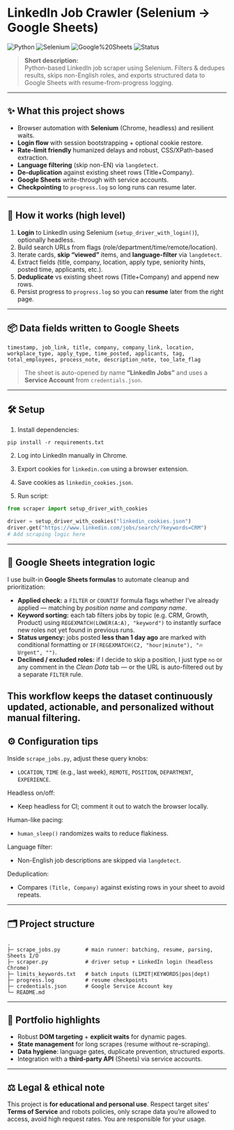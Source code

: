# LinkedIn Job Crawler (Selenium → Google Sheets)

![Python](https://img.shields.io/badge/Python-3.10+-blue) ![Selenium](https://img.shields.io/badge/Selenium-Automation-green) ![Google%20Sheets](https://img.shields.io/badge/Google%20Sheets-API-success) ![Status](https://img.shields.io/badge/Status-Active-brightgreen)

> **Short description:**  
> Python-based LinkedIn job scraper using Selenium. Filters & dedupes results, skips non-English roles, and exports structured data to Google Sheets with resume-from-progress logging.

---

## ✨ What this project shows
- Browser automation with **Selenium** (Chrome, headless) and resilient waits.  
- **Login flow** with session bootstrapping + optional cookie restore.  
- **Rate-limit friendly** humanized delays and robust, CSS/XPath-based extraction.  
- **Language filtering** (skip non-EN) via `langdetect`.  
- **De-duplication** against existing sheet rows (Title+Company).  
- **Google Sheets** write-through with service accounts.  
- **Checkpointing** to `progress.log` so long runs can resume later.

---

## 🧭 How it works (high level)
1. **Login** to LinkedIn using Selenium (`setup_driver_with_login()`), optionally headless.  
2. Build search URLs from flags (role/department/time/remote/location).  
3. Iterate cards, **skip “viewed”** items, and **language-filter** via `langdetect`.  
4. Extract fields (title, company, location, apply type, seniority hints, posted time, applicants, etc.).  
5. **Deduplicate** vs existing sheet rows (Title+Company) and append new rows.  
6. Persist progress to `progress.log` so you can **resume** later from the right page.

---

## 📦 Data fields written to Google Sheets
`timestamp, job_link, title, company, company_link, location, workplace_type, apply_type, time_posted, applicants, tag, total_employees, process_note, description_note, too_late_flag`

> The sheet is auto-opened by name **“LinkedIn Jobs”** and uses a **Service Account** from `credentials.json`.

---

## 🛠️ Setup


1. Install dependencies:
```
pip install -r requirements.txt
```

2. Log into LinkedIn manually in Chrome.
3. Export cookies for `linkedin.com` using a browser extension.
4. Save cookies as `linkedin_cookies.json`.

5. Run script:
```python
from scraper import setup_driver_with_cookies

driver = setup_driver_with_cookies("linkedin_cookies.json")
driver.get("https://www.linkedin.com/jobs/search/?keywords=CRM")
# Add scraping logic here
```
---

## 🧹 Google Sheets integration logic
 
I use built-in **Google Sheets formulas** to automate cleanup and prioritization:

- **Applied check:** a `FILTER` or `COUNTIF` formula flags whether I’ve already applied — matching by *position name* and *company name*.  
- **Keyword sorting:** each tab filters jobs by topic (e.g. CRM, Growth, Product) using `REGEXMATCH(LOWER(A:A), "keyword")` to instantly surface new roles not yet found in previous runs.  
- **Status urgency:** jobs posted **less than 1 day ago** are marked with conditional formatting or `IF(REGEXMATCH(C2, "hour|minute"), "🔥 Urgent", "")`.  
- **Declined / excluded roles:** if I decide to skip a position, I just type `no` or any comment in the *Clean Data* tab — or the URL is auto-filtered out by a separate `FILTER` rule.  

This workflow keeps the dataset continuously updated, actionable, and personalized without manual filtering.
---

## ⚙️ Configuration tips

Inside `scrape_jobs.py`, adjust these query knobs:  
- `LOCATION`, `TIME` (e.g., last week), `REMOTE`, `POSITION`, `DEPARTMENT`, `EXPERIENCE`.

Headless on/off:  
- Keep headless for CI; comment it out to watch the browser locally.

Human-like pacing:  
- `human_sleep()` randomizes waits to reduce flakiness.

Language filter:  
- Non-English job descriptions are skipped via `langdetect`.

Deduplication:  
- Compares `(Title, Company)` against existing rows in your sheet to avoid repeats.

---

## 🗂️ Project structure
```
.
├─ scrape_jobs.py        # main runner: batching, resume, parsing, Sheets I/O
├─ scraper.py            # driver setup + LinkedIn login (headless Chrome)
├─ limits_keywords.txt   # batch inputs (LIMIT|KEYWORDS|pos|dept)
├─ progress.log          # resume checkpoints
├─ credentials.json      # Google Service Account key
└─ README.md
```

---

## 🧪 Portfolio highlights
- Robust **DOM targeting** + **explicit waits** for dynamic pages.  
- **State management** for long scrapes (resume without re-scraping).  
- **Data hygiene**: language gates, duplicate prevention, structured exports.  
- Integration with a **third-party API** (Sheets) via service accounts.

---

## ⚖️ Legal & ethical note
This project is **for educational and personal use**. Respect target sites’ **Terms of Service** and robots policies, only scrape data you’re allowed to access, avoid high request rates. You are responsible for your usage.
